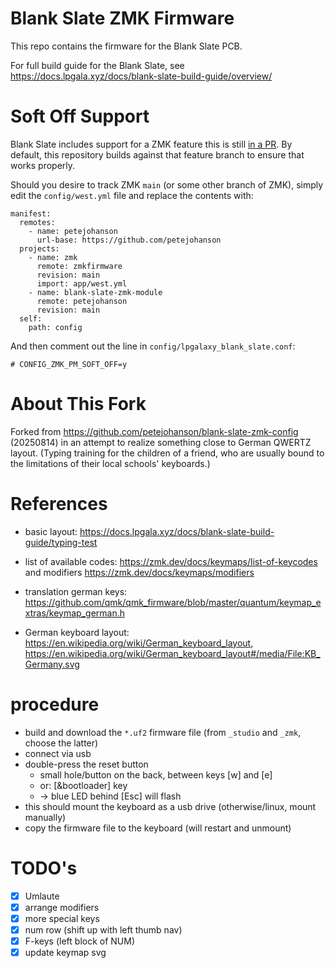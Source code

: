 # Blank Slate ZMK Firmware

This repo contains the firmware for the Blank Slate PCB.

For full build guide for the Blank Slate, see https://docs.lpgala.xyz/docs/blank-slate-build-guide/overview/

# Soft Off Support

Blank Slate includes support for a ZMK feature this is still [in a PR](https://github.com/zmkfirmware/zmk/pull/1942). By default, this repository builds against that feature branch to ensure that works properly.

Should you desire to track ZMK `main` (or some other branch of ZMK), simply edit the `config/west.yml` file and replace the contents with:

```
manifest:
  remotes:
    - name: petejohanson
      url-base: https://github.com/petejohanson
  projects:
    - name: zmk
      remote: zmkfirmware
      revision: main
      import: app/west.yml
    - name: blank-slate-zmk-module
      remote: petejohanson
      revision: main
  self:
    path: config
```

And then comment out the line in `config/lpgalaxy_blank_slate.conf`:

```
# CONFIG_ZMK_PM_SOFT_OFF=y
```


# About This Fork

Forked from https://github.com/petejohanson/blank-slate-zmk-config (20250814)
in an attempt to realize something close to German QWERTZ layout.
(Typing training for the children of a friend, who are usually bound to the limitations of their local schools' keyboards.)


# References

- basic layout: https://docs.lpgala.xyz/docs/blank-slate-build-guide/typing-test

- list of available codes: https://zmk.dev/docs/keymaps/list-of-keycodes and modifiers https://zmk.dev/docs/keymaps/modifiers

- translation german keys: https://github.com/qmk/qmk_firmware/blob/master/quantum/keymap_extras/keymap_german.h

- German keyboard layout: https://en.wikipedia.org/wiki/German_keyboard_layout, 
  https://en.wikipedia.org/wiki/German_keyboard_layout#/media/File:KB_Germany.svg


# procedure

- build and download the `*.uf2` firmware file (from `_studio` and `_zmk`, choose the latter)
- connect via usb
- double-press the reset button 
  - small hole/button on the back, between keys [w] and [e]
  - or: [&bootloader] key
  - -> blue LED behind [Esc] will flash
- this should mount the keyboard as a usb drive (otherwise/linux, mount manually)
- copy the firmware file to the keyboard (will restart and unmount)


# TODO's

- [x] Umlaute
- [x] arrange modifiers
- [x] more special keys
- [x] num row (shift up with left thumb nav)
- [x] F-keys (left block of NUM)
- [x] update keymap svg
